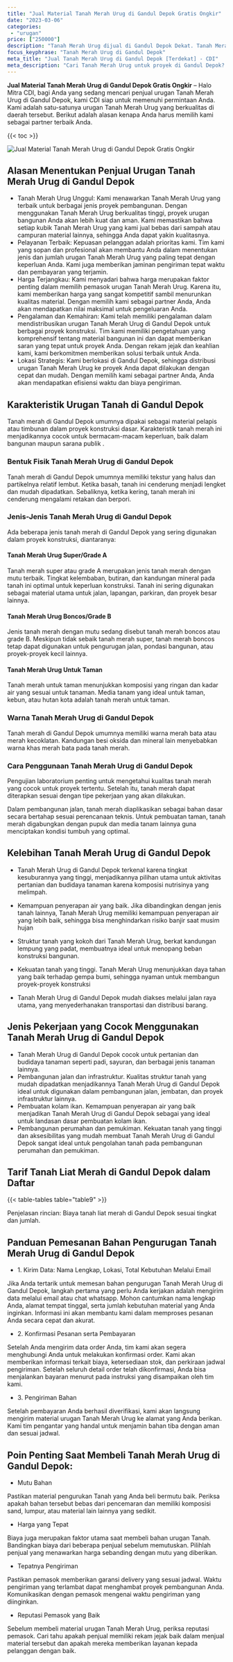 ```yaml
---
title: "Jual Material Tanah Merah Urug di Gandul Depok Gratis Ongkir"
date: "2023-03-06"
categories:
 - "urugan"
price: ["250000"]
description: "Tanah Merah Urug dijual di Gandul Depok Dekat. Tanah Merah Urug ini sering dipakai dalam proyek konstruksi sebagai material timbunan yang berkualitas dan sesuai spesifikasi. Hubungi kami untuk informasi lebih lanjut."
focus_keyphrase: "Tanah Merah Urug di Gandul Depok"
meta_title: "Jual Tanah Merah Urug di Gandul Depok [Terdekat] - CDI"
meta_description: "Cari Tanah Merah Urug untuk proyek di Gandul Depok? Kami menyediakan Tanah Merah Urug berkualitas untuk penimbunan lahan. Raih penawaran terbaik sekarang."
---
```


**Jual Material Tanah Merah Urug di Gandul Depok Gratis Ongkir** – Halo Mitra CDI, bagi Anda yang sedang mencari penjual urugan Tanah Merah Urug di Gandul Depok, kami CDI siap untuk memenuhi permintaan Anda. Kami adalah satu-satunya urugan Tanah Merah Urug yang berkualitas di daerah tersebut. Berikut adalah alasan kenapa Anda harus memilih kami sebagai partner terbaik Anda.

{{< toc >}}

![Jual Material Tanah Merah Urug di Gandul Depok Gratis Ongkir](/images/tanah/tanah-urug-30.jpg)

## Alasan Menentukan Penjual Urugan Tanah Merah Urug di Gandul Depok

*   Tanah Merah Urug Unggul: Kami menawarkan Tanah Merah Urug yang terbaik untuk berbagai jenis proyek pembangunan. Dengan menggunakan Tanah Merah Urug berkualitas tinggi, proyek urugan bangunan Anda akan lebih kuat dan aman. Kami memastikan bahwa setiap kubik Tanah Merah Urug yang kami jual bebas dari sampah atau campuran material lainnya, sehingga Anda dapat yakin kualitasnya.
*   Pelayanan Terbaik: Kepuasan pelanggan adalah prioritas kami. Tim kami yang sopan dan profesional akan membantu Anda dalam menentukan jenis dan jumlah urugan Tanah Merah Urug yang paling tepat dengan keperluan Anda. Kami juga memberikan jaminan pengiriman tepat waktu dan pembayaran yang terjamin.
*   Harga Terjangkau: Kami menyadari bahwa harga merupakan faktor penting dalam memilih pemasok urugan Tanah Merah Urug. Karena itu, kami memberikan harga yang sangat kompetitif sambil menurunkan kualitas material. Dengan memilih kami sebagai partner Anda, Anda akan mendapatkan nilai maksimal untuk pengeluaran Anda.
*   Pengalaman dan Kemahiran: Kami telah memiliki pengalaman dalam mendistribusikan urugan Tanah Merah Urug di Gandul Depok untuk berbagai proyek konstruksi. Tim kami memiliki pengetahuan yang komprehensif tentang material bangunan ini dan dapat memberikan saran yang tepat untuk proyek Anda. Dengan rekam jejak dan keahlian kami, kami berkomitmen memberikan solusi terbaik untuk Anda.
*   Lokasi Strategis: Kami berlokasi di Gandul Depok, sehingga distribusi urugan Tanah Merah Urug ke proyek Anda dapat dilakukan dengan cepat dan mudah. Dengan memilih kami sebagai partner Anda, Anda akan mendapatkan efisiensi waktu dan biaya pengiriman. 

## Karakteristik Urugan Tanah di Gandul Depok

Tanah merah di Gandul Depok umumnya dipakai sebagai material pelapis atau timbunan dalam proyek konstruksi dasar. Karakteristik tanah merah ini menjadikannya cocok untuk bermacam-macam keperluan, baik dalam bangunan maupun sarana publik .

### Bentuk Fisik Tanah Merah Urug di Gandul Depok

Tanah merah di Gandul Depok umumnya memiliki tekstur yang halus dan partikelnya relatif lembut. Ketika basah, tanah ini cenderung menjadi lengket dan mudah dipadatkan. Sebaliknya, ketika kering, tanah merah ini cenderung mengalami retakan dan berpori.

### Jenis-Jenis Tanah Merah Urug di Gandul Depok

Ada beberapa jenis tanah merah di Gandul Depok yang sering digunakan dalam proyek konstruksi, diantaranya:

#### Tanah Merah Urug Super/Grade A

Tanah merah super atau grade A merupakan jenis tanah merah dengan mutu terbaik. Tingkat kelembaban, butiran, dan kandungan mineral pada tanah ini optimal untuk keperluan konstruksi. Tanah ini sering digunakan sebagai material utama untuk jalan, lapangan, parkiran, dan proyek besar lainnya.

#### Tanah Merah Urug Boncos/Grade B

Jenis tanah merah dengan mutu sedang disebut tanah merah boncos atau grade B. Meskipun tidak sebaik tanah merah super, tanah merah boncos tetap dapat digunakan untuk pengurugan jalan, pondasi bangunan, atau proyek-proyek kecil lainnya.

#### Tanah Merah Urug Untuk Taman

Tanah merah untuk taman menunjukkan komposisi yang ringan dan kadar air yang sesuai untuk tanaman. Media tanam yang ideal untuk taman, kebun, atau hutan kota adalah tanah merah untuk taman.

### Warna Tanah Merah Urug di Gandul Depok

Tanah merah di Gandul Depok umumnya memiliki warna merah bata atau merah kecoklatan. Kandungan besi oksida dan mineral lain menyebabkan warna khas merah bata pada tanah merah.

### Cara Penggunaan Tanah Merah Urug di Gandul Depok

Pengujian laboratorium penting untuk mengetahui kualitas tanah merah yang cocok untuk proyek tertentu. Setelah itu, tanah merah dapat diterapkan sesuai dengan tipe pekerjaan yang akan dilakukan.

Dalam pembangunan jalan, tanah merah diaplikasikan sebagai bahan dasar secara bertahap sesuai perencanaan teknis. Untuk pembuatan taman, tanah merah digabungkan dengan pupuk dan media tanam lainnya guna menciptakan kondisi tumbuh yang optimal.

## Kelebihan Tanah Merah Urug di Gandul Depok

*   Tanah Merah Urug di Gandul Depok terkenal karena tingkat kesuburannya yang tinggi, menjadikannya pilihan utama untuk aktivitas pertanian dan budidaya tanaman karena komposisi nutrisinya yang melimpah.
*   Kemampuan penyerapan air yang baik. Jika dibandingkan dengan jenis tanah lainnya, Tanah Merah Urug memiliki kemampuan penyerapan air yang lebih baik, sehingga bisa menghindarkan risiko banjir saat musim hujan

*   Struktur tanah yang kokoh dari Tanah Merah Urug, berkat kandungan lempung yang padat, membuatnya ideal untuk menopang beban konstruksi bangunan.
*   Kekuatan tanah yang tinggi. Tanah Merah Urug menunjukkan daya tahan yang baik terhadap gempa bumi, sehingga nyaman untuk membangun proyek-proyek konstruksi

*   Tanah Merah Urug di Gandul Depok mudah diakses melalui jalan raya utama, yang menyederhanakan transportasi dan distribusi barang.

## Jenis Pekerjaan yang Cocok Menggunakan Tanah Merah Urug di Gandul Depok

*   Tanah Merah Urug di Gandul Depok cocok untuk pertanian dan budidaya tanaman seperti padi, sayuran, dan berbagai jenis tanaman lainnya.
*   Pembangunan jalan dan infrastruktur. Kualitas struktur tanah yang mudah dipadatkan menjadikannya Tanah Merah Urug di Gandul Depok ideal untuk digunakan dalam pembangunan jalan, jembatan, dan proyek infrastruktur lainnya.
*   Pembuatan kolam ikan. Kemampuan penyerapan air yang baik menjadikan Tanah Merah Urug di Gandul Depok sebagai yang ideal untuk landasan dasar pembuatan kolam ikan.
*   Pembangunan perumahan dan pemukiman. Kekuatan tanah yang tinggi dan aksesibilitas yang mudah membuat Tanah Merah Urug di Gandul Depok sangat ideal untuk pengolahan tanah pada pembangunan perumahan dan pemukiman.

## Tarif Tanah Liat Merah di Gandul Depok dalam Daftar

{{< table-tables table="table9" >}}

Penjelasan rincian: Biaya tanah liat merah di Gandul Depok sesuai tingkat dan jumlah.

## Panduan Pemesanan Bahan Pengurugan Tanah Merah Urug di Gandul Depok

*   1\. Kirim Data: Nama Lengkap, Lokasi, Total Kebutuhan Melalui Email

Jika Anda tertarik untuk memesan bahan pengurugan Tanah Merah Urug di Gandul Depok, langkah pertama yang perlu Anda kerjakan adalah mengirim data melalui email atau chat whatsapp. Mohon cantumkan nama lengkap Anda, alamat tempat tinggal, serta jumlah kebutuhan material yang Anda inginkan. Informasi ini akan membantu kami dalam memproses pesanan Anda secara cepat dan akurat.
*   2\. Konfirmasi Pesanan serta Pembayaran

Setelah Anda mengirim data order Anda, tim kami akan segera menghubungi Anda untuk melakukan konfirmasi order. Kami akan memberikan informasi terkait biaya, ketersediaan stok, dan perkiraan jadwal pengiriman. Setelah seluruh detail order telah dikonfirmasi, Anda bisa menjalankan bayaran menurut pada instruksi yang disampaikan oleh tim kami.
*   3\. Pengiriman Bahan

Setelah pembayaran Anda berhasil diverifikasi, kami akan langsung mengirim material urugan Tanah Merah Urug ke alamat yang Anda berikan. Kami tim pengantar yang handal untuk menjamin bahan tiba dengan aman dan sesuai jadwal.

## Poin Penting Saat Membeli Tanah Merah Urug di Gandul Depok:

*   Mutu Bahan

Pastikan material pengurukan Tanah yang Anda beli bermutu baik. Periksa apakah bahan tersebut bebas dari pencemaran dan memiliki komposisi sand, lumpur, atau material lain lainnya yang sedikit.
*   Harga yang Tepat

Biaya juga merupakan faktor utama saat membeli bahan urugan Tanah. Bandingkan biaya dari beberapa penjual sebelum memutuskan. Pilihlah penjual yang menawarkan harga sebanding dengan mutu yang diberikan.
*   Tepatnya Pengiriman

Pastikan pemasok memberikan garansi delivery yang sesuai jadwal. Waktu pengiriman yang terlambat dapat menghambat proyek pembangunan Anda. Komunikasikan dengan pemasok mengenai waktu pengiriman yang diinginkan.
*   Reputasi Pemasok yang Baik

Sebelum membeli material urugan Tanah Merah Urug, periksa reputasi pemasok. Cari tahu apakah penjual memiliki rekam jejak baik dalam menjual material tersebut dan apakah mereka memberikan layanan kepada pelanggan dengan baik.